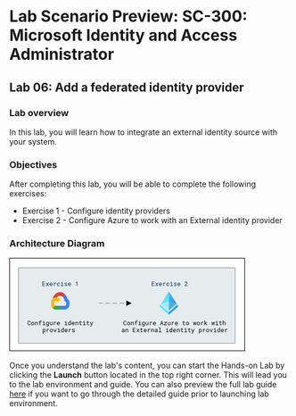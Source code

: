 # Lab Scenario Preview: SC-300:  Microsoft Identity and Access Administrator

## Lab 06: Add a federated identity provider

### Lab overview

In this lab, you will learn how to integrate an external identity source with your system.

### Objectives
  
After completing this lab, you will be able to complete the following exercises:

- Exercise 1 - Configure identity providers
- Exercise 2 - Configure Azure to work with an External identity provider
  
### Architecture Diagram

   ![](./media/arch06.png)

Once you understand the lab's content, you can start the Hands-on Lab by clicking the **Launch** button located in the top right corner. This will lead you to the lab environment and guide. You can also preview the full lab guide [here](https://experience.cloudlabs.ai/#/labguidepreview/46d38f54-dd7c-49ae-92dd-2070920079cf) if you want to go through the detailed guide prior to launching lab environment.






